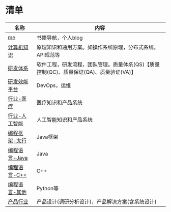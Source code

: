 # 清单
| 名称 | 内容 |
| - | - |
| [me](https://me.wangyaqi.cn/) | 书籍导航，个人blog |
| [计算机知识](https://tech.wangyaqi.cn/) | 原理知识和通用方案。如操作系统原理，分布式系统，API规范等 |
| [研发体系](https://rd.wangyaqi.cn/) | 软件工程，研发流程，团队管理。质量体系(QS)【质量控制(QC)、质量保证(QA)、质量验证(VA)】 |
| [研发效能平台](https://devops.wangyaqi.cn/) | DevOps，运维 |
| [行业-医疗](https://medical.wangyaqi.cn/) | 医疗知识和产品系统 |
| [行业-人工智能](https://ai.wangyaqi.cn/) | 人工智能知识和产品系统 |
| [编程框架-太行](https://taihang.wangyaqi.cn/) | Java框架 |
| [编程语言-Java](https://java.wangyaqi.cn/) | Java |
| [编程语言-C++](https://cpp.wangyaqi.cn/) | C++ |
| [编程语言-其他](https://pl.wangyaqi.cn/) | Python等 |
| [产品行业](https://product.wangyaqi.cn/) | 产品设计(调研分析设计)，产品解决方案(含系统设计) |
